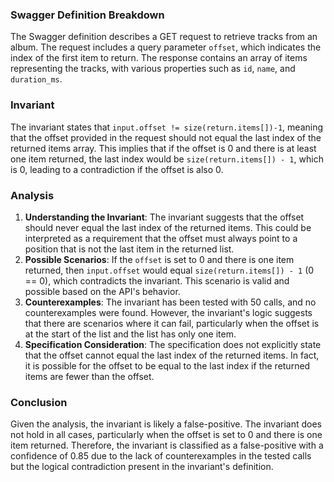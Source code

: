 ### Swagger Definition Breakdown
The Swagger definition describes a GET request to retrieve tracks from an album. The request includes a query parameter `offset`, which indicates the index of the first item to return. The response contains an array of items representing the tracks, with various properties such as `id`, `name`, and `duration_ms`.

### Invariant
The invariant states that `input.offset != size(return.items[])-1`, meaning that the offset provided in the request should not equal the last index of the returned items array. This implies that if the offset is 0 and there is at least one item returned, the last index would be `size(return.items[]) - 1`, which is 0, leading to a contradiction if the offset is also 0.

### Analysis
1. **Understanding the Invariant**: The invariant suggests that the offset should never equal the last index of the returned items. This could be interpreted as a requirement that the offset must always point to a position that is not the last item in the returned list.
2. **Possible Scenarios**: If the `offset` is set to 0 and there is one item returned, then `input.offset` would equal `size(return.items[]) - 1` (0 == 0), which contradicts the invariant. This scenario is valid and possible based on the API's behavior.
3. **Counterexamples**: The invariant has been tested with 50 calls, and no counterexamples were found. However, the invariant's logic suggests that there are scenarios where it can fail, particularly when the offset is at the start of the list and the list has only one item.
4. **Specification Consideration**: The specification does not explicitly state that the offset cannot equal the last index of the returned items. In fact, it is possible for the offset to be equal to the last index if the returned items are fewer than the offset.

### Conclusion
Given the analysis, the invariant is likely a false-positive. The invariant does not hold in all cases, particularly when the offset is set to 0 and there is one item returned. Therefore, the invariant is classified as a false-positive with a confidence of 0.85 due to the lack of counterexamples in the tested calls but the logical contradiction present in the invariant's definition.
